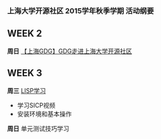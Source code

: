 ### 上海大学开源社区 2015学年秋季学期 活动纲要


WEEK 2
---
**周日**
[【上海GDG】GDG走进上海大学开源社区](https://github.com/shuopensourcecommunity/2015-autumn-activity/wiki/W02-GDG%E8%B5%B0%E8%BF%9B%E4%B8%8A%E6%B5%B7%E5%A4%A7%E5%AD%A6%E5%BC%80%E6%BA%90%E7%A4%BE%E5%8C%BA)

WEEK 3
---
**周三**
[LISP学习](https://github.com/shuopensourcecommunity/2015-autumn-activity/wiki/W03-LISP%E5%AD%A6%E4%B9%A0)
* 学习SICP视频
* 安装环境和基本操作


**周日**
单元测试技巧学习
